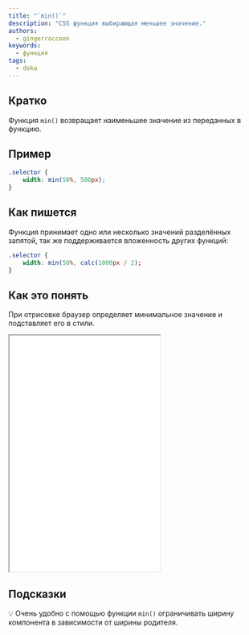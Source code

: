 ```yaml
---
title: "`min()`"
description: "CSS функция выбирающая меньшее значение."
authors:
  - gingerraccoon
keywords:
  - функция
tags:
  - doka
---
```


## Кратко

Функция `min()` возвращает наименьшее значение из переданных в функцию.

## Пример

```css
.selector {
	width: min(50%, 500px);
}
```

## Как пишется

Функция принимает одно или несколько значений разделённых запятой, так же поддерживается вложенность других функций:

```css
.selector {
	width: min(50%, calc(1000px / 2);
}
```

## Как это понять

При отрисовке браузер определяет минимальное значение и подставляет его в стили.

<iframe title="Адаптивный tab-size" src="demos/view/" height="470"></iframe>

## Подсказки

<aside>

  💡 Очень удобно с помощью функции `min()` ограничивать ширину компонента в зависимости от ширины родителя.

</aside>
